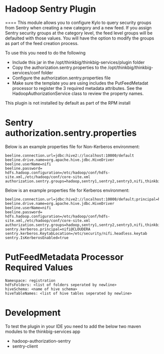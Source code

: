 Hadoop Sentry Plugin
====
====
This module allows you to configure Kylo to query security groups from Sentry when creating a new category and a new feed. If you assign Sentry security groups at the category level, the feed level groups will be defaulted with those values. You will have the option to modify the groups as part of the feed creation process.

To use this you need to do the following
* Include this jar in the /opt/thinkbig/thinkbig-services/plugin folder
* Copy the authorization.sentry.properties to the /opt/thinkbig/thinkbig-services/conf folder
* Configure the authorization.sentry.properties file
* Make sure the template you are using includes the PutFeedMetadat processor to register the 3 required
metadata attributes. See the HadoopAuthorizationService class to review the property names.

This plugin is not installed by default as part of the RPM install

Sentry authorization.sentry.properties
===
Below is an example properties file for Non-Kerberos environment:

```
beeline.connection.url=jdbc:hive2://localhost:10000/default
beeline.drive.name=org.apache.hive.jdbc.HiveDriver
beeline.userName=nifi
beeline.password=
hdfs.hadoop.configuration=/etc/hadoop/conf/hdfs-site.xml,/etc/hadoop/conf/core-site.xml
authorization.sentry.groups=hadoop,sentry1,sentry2,sentry3,nifi,thinkbig
```

Below is an example properties file for Kerberos environment:

```
beeline.connection.url=jdbc:hive2://localhost:10000/default;principal=hive/quickstart.cloudera@CLOUDERA
beeline.drive.name=org.apache.hive.jdbc.HiveDriver
beeline.userName=nifi
beeline.password=
hdfs.hadoop.configuration=/etc/hadoop/conf/hdfs-site.xml,/etc/hadoop/conf/core-site.xml
authorization.sentry.groups=hadoop,sentry1,sentry2,sentry3,nifi,thinkbig
sentry.kerberos.principal=nifi@CLOUDERA
sentry.kerberos.KeytabLocation=/etc/security/nifi.headless.keytab
sentry.IsKerberosEnabled=true
```


PutFeedMetadata Processor Required Values
===
```
Namespace: registration
hdfsFolders: <list of folders seperated by newline>
hiveSchema: <name of hive schema>
hiveTableNames: <list of hive tables seperated by newline>

```

Development
===
To test the plugin in your IDE you need to add the below two maven modules to the thinkbig-services app

* hadoop-authorization-sentry
* sentry-client
